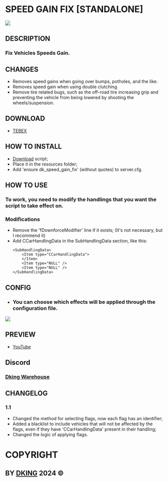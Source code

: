 # SPEED GAIN FIX [STANDALONE]

![](https://cdn.discordapp.com/attachments/1295245827039563866/1297647826863521802/SPEED_GAIN_FIX.png?ex=672c70f7&is=672b1f77&hm=b6a7d3e1124859f91b75ceed17227018e25a8f882d2165ff32fee3a6b5047cd0&)

## DESCRIPTION

### Fix Vehicles Speeds Gain.

## CHANGES

* Removes speed gains when going over bumps, potholes, and the like.
* Removes speed gain when using double clutching.
* Remove tire related bugs, such as the off-road tire increasing grip and preventing the vehicle from being lowered by shooting the wheels/suspension.

## DOWNLOAD

* [TEBEX](https://dking.tebex.io/package/6511460)

## HOW TO INSTALL

* [Download](https://keymaster.fivem.net/asset-grants) script;
* Place it in the resources folder;
* Add 'ensure dk_speed_gain_fix' (without quotes) to server.cfg.

## HOW TO USE

### To work, you need to modify the handlings that you want the script to take effect on.

### Modifications

* Remove the 'fDownforceModifier' line if it exists; (It's not necessary, but I recommend it)
* Add CCarHandlingData in the SubHandlingData section, like this:
    ```
    <SubHandlingData>
        <Item type="CCarHandlingData">
        </Item>
        <Item type="NULL" />
        <Item type="NULL" />
    </SubHandlingData>
    ```

## CONFIG

* ### You can choose which effects will be applied through the configuration file.
![](https://cdn.discordapp.com/attachments/1295245827039563866/1303631218977538048/SPEED_GAIN_FIX_config_V1.1.png?ex=672c74ae&is=672b232e&hm=c2f818ce0af859c07f3faf8888dc4f3f5a347f0362ecff74fe1e014c50535906&)

## PREVIEW

* [YouTube](https://www.youtube.com/watch?v=fsVIcKNVZi0)

## Discord

### [Dking Warehouse](https://discord.gg/Rw6vjcXspG)

## CHANGELOG

### 1.1

* Changed the method for selecting flags, now each flag has an identifier;
* Added a blacklist to include vehicles that will not be affected by the flags, even if they have 'CCarHandlingData' present in their handling;
* Changed the logic of applying flags.

# COPYRIGHT

## BY [DKING](https://github.com/Dking07) 2024 ©
